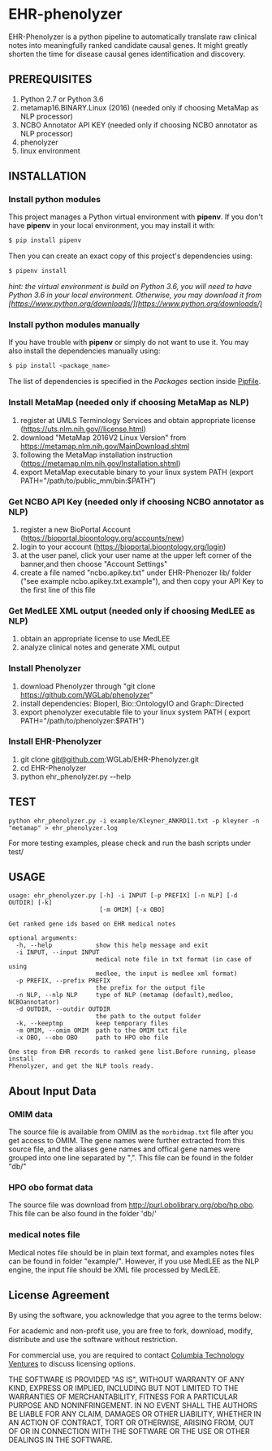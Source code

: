 # EHR-phenolyzer 

EHR-Phenolyzer is a python pipeline to automatically translate raw clinical notes into meaningfully ranked candidate causal genes. It might greatly shorten the time for disease causal genes identification and discovery. 

## PREREQUISITES

1. Python 2.7 or Python 3.6
2. metamap16.BINARY.Linux (2016) (needed only if choosing MetaMap as NLP processor)
3. NCBO Annotator API KEY (needed only if choosing NCBO annotator as NLP processor)
4. phenolyzer
5. linux environment

## INSTALLATION

### Install python modules

This project manages a Python virtual environment with **pipenv**. If you don't have **pipenv** in your local environment, you may install it with:

```bash
$ pip install pipenv
```

Then you can create an exact copy of this project's dependencies using:

```bash
$ pipenv install 
```

*hint: the virtual environment is build on Python 3.6, you will need to have Python 3.6 in your local environment. Otherwise, you may download it from [https://www.python.org/downloads/](https://www.python.org/downloads/)*

### Install python modules manually

If you have trouble with **pipenv** or simply do not want to use it. You may also install the dependencies manually using:

```bash
$ pip install <package_name> 
```

The list of dependencies is specified in the *Packages* section inside [Pipfile](Pipfile).
  

### Install MetaMap (needed only if choosing MetaMap as NLP)

1. register at UMLS Terminology Services and obtain appropriate license (https://uts.nlm.nih.gov//license.html)
2. download "MetaMap 2016V2 Linux Version" from https://metamap.nlm.nih.gov/MainDownload.shtml
3. following the MetaMap installation instruction (https://metamap.nlm.nih.gov/Installation.shtml)
4. export MetaMap executable binary to your linux system PATH (export PATH="/path/to/public_mm/bin:$PATH") 

### Get NCBO API Key (needed only if choosing NCBO annotator as NLP)
1. register a new BioPortal Account (https://bioportal.bioontology.org/accounts/new)
2. login to your account (https://bioportal.bioontology.org/login)
3. at the user panel, click your user name at the upper left corner of the banner,and then choose "Account Settings"
4. create a file named "ncbo.apikey.txt" under EHR-Phenozer lib/ folder ("see example ncbo.apikey.txt.example"), and then copy your API Key to the first line of this file

### Get MedLEE XML output (needed only if choosing MedLEE as NLP)
1. obtain an appropriate license to use MedLEE
2. analyze clinical notes and generate XML output

### Install Phenolyzer

1. download Phenolyzer through "git clone https://github.com/WGLab/phenolyzer"
2. install dependencies: Bioperl, Bio::OntologyIO and Graph::Directed 
3. export phenolyzer executable file to your linux system PATH ( export PATH="/path/to/phenolyzer:$PATH")

### Install EHR-Phenolyzer
1. git clone git@github.com:WGLab/EHR-Phenolyzer.git
2. cd EHR-Phenolyzer
3. python ehr_phenolyzer.py --help

## TEST 

`python ehr_phenolyzer.py -i example/Kleyner_ANKRD11.txt -p kleyner -n "metamap" > ehr_phenolyzer.log `

For more testing examples, please check and run the bash scripts under test/

## USAGE 
```
usage: ehr_phenolyzer.py [-h] -i INPUT [-p PREFIX] [-n NLP] [-d OUTDIR] [-k]
                         [-m OMIM] [-x OBO]

Get ranked gene ids based on EHR medical notes

optional arguments:
  -h, --help            show this help message and exit
  -i INPUT, --input INPUT
                        medical note file in txt format (in case of using
                        medlee, the input is medlee xml format)
  -p PREFIX, --prefix PREFIX
                        the prefix for the output file
  -n NLP, --nlp NLP     type of NLP (metamap (default),medlee, NCBOannotator)
  -d OUTDIR, --outdir OUTDIR
                        the path to the output folder
  -k, --keeptmp         keep temporary files
  -m OMIM, --omim OMIM  path to the OMIM txt file
  -x OBO, --obo OBO     path to HPO obo file

One step from EHR records to ranked gene list.Before running, please install
Phenolyzer, and get the NLP tools ready.

```

## About Input Data

### OMIM data
The source file is available from OMIM as the `morbidmap.txt` file after you get access to OMIM. The gene names were further extracted from this source file, and the aliases gene names and offical gene names were grouped into one line separated by ",". This file can be found in the folder "db/" 

### HPO obo format data
The source file was download from http://purl.obolibrary.org/obo/hp.obo. This file can be also found in the folder 'db/'

### medical notes file
Medical notes file should be in plain text format, and examples notes files can be found in folder "example/". However, if you use MedLEE as the NLP engine, the input file should be XML file processed by MedLEE.

## License Agreement
By using the software, you acknowledge that you agree to the terms below:

For academic and non-profit use, you are free to fork, download, modify, distribute and use the software without restriction.

For commercial use, you are required to contact [Columbia Technology Ventures](http://techventures.columbia.edu/) to discuss licensing options.

THE SOFTWARE IS PROVIDED "AS IS", WITHOUT WARRANTY OF ANY KIND, EXPRESS OR IMPLIED, INCLUDING BUT NOT LIMITED TO THE WARRANTIES OF MERCHANTABILITY, FITNESS FOR A PARTICULAR PURPOSE AND NONINFRINGEMENT. IN NO EVENT SHALL THE AUTHORS BE LIABLE FOR ANY CLAIM, DAMAGES OR OTHER LIABILITY, WHETHER IN AN ACTION OF CONTRACT, TORT OR OTHERWISE, ARISING FROM, OUT OF OR IN CONNECTION WITH THE SOFTWARE OR THE USE OR OTHER DEALINGS IN THE SOFTWARE.

